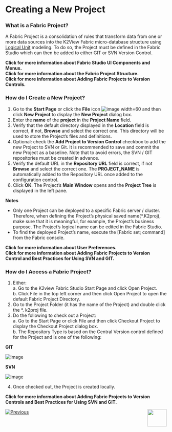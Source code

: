 # Creating a New Project

### What is a Fabric Project?
A Fabric Project is a consolidation of rules that transform data from one or more data sources into the K2View Fabric micro-database structure using [Logical Unit](https://github.com/k2view-academy/K2View-Academy/wiki/Logical-Units-Overview) modeling. To do so, the Project must be defined in the Fabric Studio which can then be added to either GIT or SVN Version Control. 

**Click for more information about Fabric Studio UI Components and Menus.**                      
**Click for more information about the Fabric Project Structure.**\
**Click for more information about Adding Fabric Projects to Version Controls.**

### How do I Create a New Project?

1. Go to the **Start Page** or click the **File** icon ![image width=60](https://github.com/k2view-academy/K2View-Academy/blob/master/articles/04_fabric_studio/images/04_05_01%20New%20Project%20icon.jpg) and then click **New Project** to display the **New Project** dialog box.
2. Enter the **name** of the **project** in the **Project Name** field. 
3. Verify that the default directory displayed in the **Location** field is correct, if not, **Browse** and select the correct one. This directory will be used to store the Project’s files and definitions.
4. Optional: check the **Add Project to Version Control** checkbox to add the new Project to SVN or Git. It is recommended to save and commit the new Project as a baseline.
Note that to avoid errors, the SVN / GIT repositories must be created in advance.
5. Verify the default URL in the **Repository URL** field is correct, if not **Browse** and select the correct one. The **PROJECT_NAME** is automatically added to the Repository URL once added to the configuration control.
6. Click **OK**. The Project’s **Main Window** opens and the **Project Tree** is displayed in the left pane. 


**Notes**
* Only one Project can be deployed to a specific Fabric server / cluster. Therefore, when defining the Project’s physical saved name(*.K2proj), make sure that it is meaningful, for example, the Project’s business purpose.  The Project’s logical name can be edited in the Fabric Studio. 
* To find the deployed Project’s name, execute the [Fabric set; command] from the Fabric console.
 
**Click for more information about User Preferences.**\
**Click for more information about Adding Fabric Projects to Version Control and Best Practices for Using SVN and GIT.**

### How do I Access a Fabric Project?

1. Either:\
   a. Go to the K2view Fabric Studio Start Page and click Open Project.\
   b. Click File in the top left corner and then click Open Project to open the default Fabric Project Directory.     
2. Go to the Project Folder (it has the name of the Project) and double click the *. k2proj file.
3. Do the following to check out a Project:\
   a. Go to the Start Page or click File and then click Checkout Project to display the Checkout Project dialog box.\
   b. The Repository Type is based on the Central Version control defined for the Project and is one of the following:

**GIT**

![image](https://github.com/k2view-academy/K2View-Academy/blob/master/articles/04_fabric_studio/images/04_05_02%20GIT.jpg)


**SVN** 

![image](https://github.com/k2view-academy/K2View-Academy/blob/master/articles/04_fabric_studio/images/04_05_03%20SVN.jpg)

4. Once checked out, the Project is created locally.

**Click for more information about Adding Fabric Projects to Version Controls and Best Practices for Using SVN and GIT.**

 
[![Previous](https://github.com/k2view-academy/K2View-Academy/blob/master/articles/images/Previous.png)](https://github.com/k2view-academy/K2View-Academy/blob/master/articles/04_general/04_user_preferences.md)[<img align="right" width="60" height="54" src="https://github.com/k2view-academy/K2View-Academy/blob/master/articles/images/Next.png">](https://github.com/k2view-academy/K2View-Academy/blob/master/articles/04_general/06_adding_fabric_projects_to_version_control.md)


